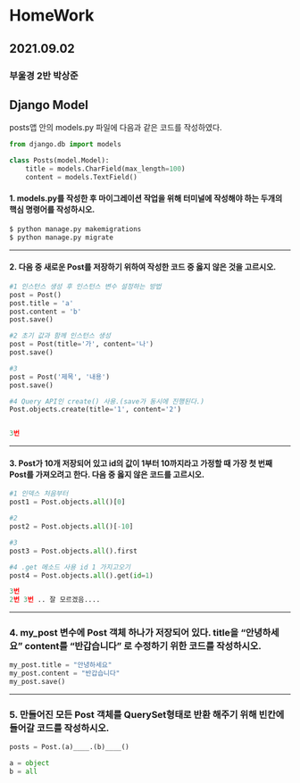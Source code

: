 

# HomeWork

## 2021.09.02

### 부울경 2반 박상준

## Django Model

posts앱 안의 models.py 파일에 다음과 같은 코드를 작성하였다.

```python
from django.db import models

class Posts(model.Model):
	title = models.CharField(max_length=100)
	content = models.TextField()
```

#### 1. models.py를 작성한 후 마이그레이션 작업을 위해 터미널에 작성해야 하는 두개의 핵심 명령어를 작성하시오.


``` python
$ python manage.py makemigrations
$ python manage.py migrate
```

---

#### 2. 다음 중 새로운 Post를 저장하기 위하여 작성한 코드 중 옳지 않은 것을 고르시오.


```python
#1 인스턴스 생성 후 인스턴스 변수 설정하는 방법
post = Post()
post.title = 'a'
post.content = 'b'
post.save()

#2 초기 값과 함께 인스턴스 생성
post = Post(title='가', content='나')
post.save()

#3
post = Post('제목', '내용')
post.save()

#4 Query API인 create() 사용.(save가 동시에 진행된다.)
Post.objects.create(title='1', content='2')


3번
```

---

#### 3. Post가 10개 저장되어 있고 id의 값이 1부터 10까지라고 가정할 때 가장 첫 번째 Post를 가져오려고 한다. 다음 중 옳지 않은 코드를 고르시오.


```python
#1 인덱스 처음부터
post1 = Post.objects.all()[0]

#2 
post2 = Post.objects.all()[-10]

#3 
post3 = Post.objects.all().first

#4 .get 메소드 사용 id 1 가지고오기
post4 = Post.objects.all().get(id=1)

3번
2번 3번 .. 잘 모르겠음....
```

---

### 4.  my_post 변수에 Post 객체 하나가 저장되어 있다. title을 “안녕하세요” content를 “반갑습니다” 로 수정하기 위한 코드를 작성하시오.

```python
my_post.title = "안녕하세요"
my_post.content = "반갑습니다"
my_post.save()
```
---
### 5.  만들어진 모든 Post 객체를 QuerySet형태로 반환 해주기 위해 빈칸에 들어갈 코드를 작성하시오.

```python
posts = Post.(a)____.(b)____()

a = object
b = all
```